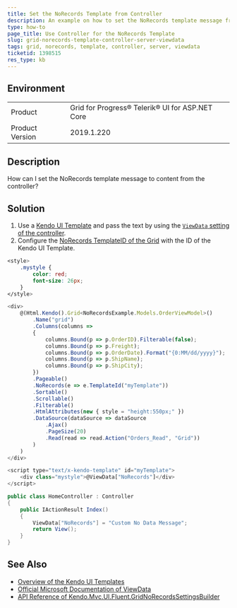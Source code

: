 ```yaml
---
title: Set the NoRecords Template from Controller
description: An example on how to set the NoRecords template message from the server in Telerik UI for ASP.NET Core.
type: how-to
page_title: Use Controller for the NoRecords Template
slug: grid-norecords-template-controller-server-viewdata
tags: grid, norecords, template, controller, server, viewdata
ticketid: 1398515
res_type: kb
---
```


## Environment

<table>
 <tr>
  <td>Product</td>
  <td>Grid for Progress® Telerik® UI for ASP.NET Core</td>
 </tr>
  <td>Product Version</td>
  <td>2019.1.220</td>
 </tr>
</table>

## Description

How can I set the NoRecords template message to content from the controller?

## Solution

1. Use a [Kendo UI Template](https://docs.telerik.com/kendo-ui/framework/templates/overview.html) and pass the text by using the [`ViewData` setting of the controller](https://docs.microsoft.com/en-us/dotnet/api/microsoft.aspnetcore.mvc.controller.viewdata?view=aspnetcore-2.2).
1. Configure the [NoRecords TemplateID of the Grid](https://docs.telerik.com/aspnet-core/api/Kendo.Mvc.UI.Fluent/GridNoRecordsSettingsBuilder) with the ID of the Kendo UI Template.

```css
<style>
    .mystyle {
        color: red;
        font-size: 26px;
    }
</style>
```

```javascript
<div>
    @(Html.Kendo().Grid<NoRecordsExample.Models.OrderViewModel>()
        .Name("grid")
        .Columns(columns =>
        {
            columns.Bound(p => p.OrderID).Filterable(false);
            columns.Bound(p => p.Freight);
            columns.Bound(p => p.OrderDate).Format("{0:MM/dd/yyyy}");
            columns.Bound(p => p.ShipName);
            columns.Bound(p => p.ShipCity);
        })
        .Pageable()
        .NoRecords(e => e.TemplateId("myTemplate"))
        .Sortable()
        .Scrollable()
        .Filterable()
        .HtmlAttributes(new { style = "height:550px;" })
        .DataSource(dataSource => dataSource
            .Ajax()
            .PageSize(20)
            .Read(read => read.Action("Orders_Read", "Grid"))
        )
    )
</div>

<script type="text/x-kendo-template" id="myTemplate">
    <div class="mystyle">@ViewData["NoRecords"]</div>
</script>
```

```c#
public class HomeController : Controller
{
    public IActionResult Index()
    {
        ViewData["NoRecords"] = "Custom No Data Message";
        return View();
    }
}
```

## See Also

* [Overview of the Kendo UI Templates](https://docs.telerik.com/kendo-ui/framework/templates/overview.html)
* [Official Microsoft Documentation of ViewData](https://docs.microsoft.com/en-us/dotnet/api/microsoft.aspnetcore.mvc.controller.viewdata?view=aspnetcore-2.2)
* [API Reference of Kendo.Mvc.UI.Fluent.GridNoRecordsSettingsBuilder](https://docs.telerik.com/aspnet-core/api/Kendo.Mvc.UI.Fluent/GridNoRecordsSettingsBuilder)
